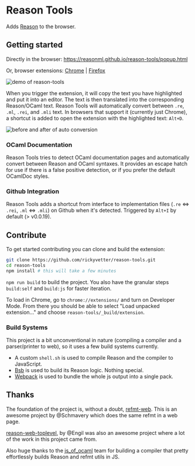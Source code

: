 # Reason Tools

Adds [Reason](http://reasonml.github.io/) to the browser.

## Getting started

Directly in the browser: https://reasonml.github.io/reason-tools/popup.html

Or, browser extensions: [Chrome](https://chrome.google.com/webstore/detail/reason-tools/kmdelnjbembbiodplmhgfjpecibfhadd) | [Firefox](https://addons.mozilla.org/en-US/firefox/addon/reason-tools/)

![demo of reason-tools](https://raw.githubusercontent.com/rickyvetter/reason-tools/master/assets/demo.gif)

When you trigger the extension, it will copy the text you have highlighted and put it into an editor. The text is then translated into the corresponding Reason/OCaml text. Reason Tools will automatically convert between `.re`, `.ml`, `.rei`, and `.mli` text. In browsers that support it (currently just Chrome), a shortcut is added to open the extension with the highlighted text: `Alt+D`.

![before and after of auto conversion](https://cloud.githubusercontent.com/assets/1909539/21284240/f5828a68-c3ca-11e6-9e29-13cf1a4f05fa.png)

### OCaml Documentation

Reason Tools tries to detect OCaml documentation pages and automatically convert between Reason and OCaml syntaxes. It provides an escape hatch for use if there is a false positive detection, or if you prefer the default OCamlDoc styles.

### Github Integration

Reason Tools adds a shortcut from interface to implementation files (`.re` <=> `.rei`, `.ml` <=> `.mli`) on Github when it's detected. Triggered by `Alt+I` by default (> v0.0.19).

## Contribute

To get started contributing you can clone and build the extension:

```sh
git clone https://github.com/rickyvetter/reason-tools.git
cd reason-tools
npm install # this will take a few minutes
```

`npm run build` to build the project. You also have the granular steps `build:self` and `build:js` for faster iteration.

To load in Chrome, go to `chrome://extensions/` and turn on Developer Mode. From there you should be able to select "Load unpacked extension..." and choose `reason-tools/_build/extension`.

### Build Systems

This project is a bit unconventional in nature (compiling a compiler and a parser/printer to web), so it uses a few build systems currently.

- A custom `shell.sh` is used to compile Reason and the compiler to JavaScript.
- [Bsb](http://bucklescript.github.io/bucklescript/Manual.html#_build_system_support) is used to build its Reason logic. Nothing special.
- [Webpack](http://webpack.github.io/) is used to bundle the whole js output into a single pack.

## Thanks

The foundation of the project is, without a doubt, [refmt-web](https://github.com/Schmavery/refmt-web). This is an awesome project by @Schmavery which does the same refmt in a web page.

[reason-web-toplevel](https://github.com/Engil/reason-web-toplevel), by @Engil was also an awesome project where a lot of the work in this project came from.

Also huge thanks to the [js_of_ocaml](https://github.com/ocsigen/js_of_ocaml) team for building a compiler that pretty effortlessly builds Reason and refmt utils in JS.
